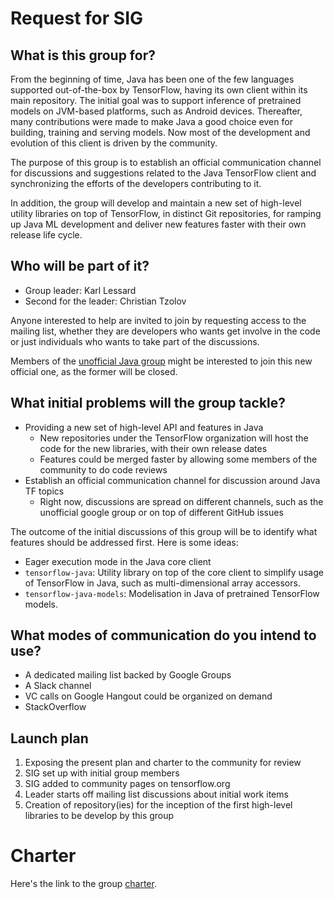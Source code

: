 # Request for SIG

## What is this group for?

From the beginning of time, Java has been one of the few languages supported out-of-the-box by TensorFlow, having its own client within its main repository. The initial goal was to support inference of pretrained models on JVM-based platforms, such as Android devices. Thereafter, many contributions were made to make Java a good choice even for building, training and serving models. Now most of the development and evolution of this client is driven by the community.

The purpose of this group is to establish an official communication channel for discussions and suggestions related to the Java TensorFlow client and synchronizing the efforts of the developers contributing to it.

In addition, the group will develop and maintain a new set of high-level utility libraries on top of TensorFlow, in distinct Git repositories, for ramping up Java ML development and deliver new features faster with their own release life cycle.

## Who will be part of it?

* Group leader: Karl Lessard
* Second for the leader: Christian Tzolov

Anyone interested to help are invited to join by requesting access to the mailing list, whether they are developers who wants get involve in the code or just individuals who wants to take part of the discussions.

Members of the [unofficial Java group](https://groups.google.com/forum/#!forum/tensorflow-java-dev-unofficial) might be interested to join this new official one, as the former will be closed.

## What initial problems will the group tackle?

* Providing a new set of high-level API and features in Java
    * New repositories under the TensorFlow organization will host the code for the new libraries, with their own release dates
    * Features could be merged faster by allowing some members of the community to do code reviews 
* Establish an official communication channel for discussion around Java TF topics
    * Right now, discussions are spread on different channels, such as the unofficial google group or on top of different GitHub issues
    
The outcome of the initial discussions of this group will be to identify what features should be addressed first. Here is some ideas:

* Eager execution mode in the Java core client
* `tensorflow-java`: Utility library on top of the core client to simplify usage of TensorFlow in Java, such as multi-dimensional array accessors.
* `tensorflow-java-models`: Modelisation in Java of pretrained TensorFlow models.

## What modes of communication do you intend to use?

* A dedicated mailing list backed by Google Groups
* A Slack channel
* VC calls on Google Hangout could be organized on demand
* StackOverflow

## Launch plan

1. Exposing the present plan and charter to the community for review
2. SIG set up with initial group members
3. SIG added to community pages on tensorflow.org
4. Leader starts off mailing list discussions about initial work items
5. Creation of repository(ies) for the inception of the first high-level libraries to be develop by this group 

# Charter

Here's the link to the group [charter](CHARTER.md).

